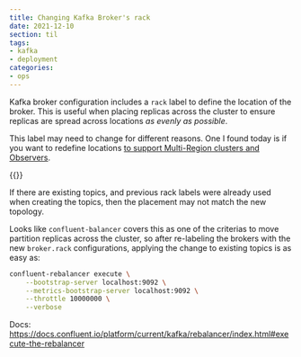 ```yaml
---
title: Changing Kafka Broker's rack
date: 2021-12-10
section: til
tags:
- kafka
- deployment
categories: 
- ops
---
```


Kafka broker configuration includes a `rack` label to define the location of the broker.
This is useful when placing replicas across the cluster to ensure replicas are spread across locations _as evenly as possible_.

This label may need to change for different reasons.
One I found today is if you want to redefine locations [to support Multi-Region clusters and Observers](https://docs.confluent.io/platform/current/multi-dc-deployments/multi-region.html#replica-placement).

{{<zoom-img src="topologies.png">}}

If there are existing topics, and previous rack labels were already used when creating the topics, then the placement may not match the new topology. 

Looks like `confluent-balancer` covers this as one of the criterias to move partition replicas across the cluster, so after re-labeling the brokers with the new `broker.rack` configurations, applying the change to existing topics is as easy as:

```bash
confluent-rebalancer execute \
    --bootstrap-server localhost:9092 \
    --metrics-bootstrap-server localhost:9092 \
    --throttle 10000000 \
    --verbose
```

Docs: https://docs.confluent.io/platform/current/kafka/rebalancer/index.html#execute-the-rebalancer
